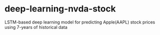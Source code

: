 # deep-learning-nvda-stock
LSTM-based deep learning model for predicting Apple(AAPL) stock prices using 7-years of historical data
